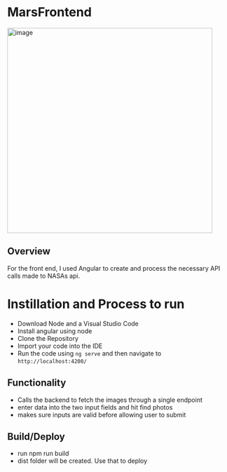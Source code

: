 # MarsFrontend

<img width="468" alt="image" src="https://github.com/jaberisamjaber/MarsProjectFrontEnd/assets/71737327/c4319813-019f-49dc-8285-8c17791fa1ef">

## Overview
For the front end, I used Angular to create and process the necessary API calls made to NASAs api. 

# Instillation and Process to run
* Download Node and a Visual Studio Code
* Install angular using node
* Clone the Repository
* Import your code into the IDE
* Run the code using `ng serve` and then navigate to `http://localhost:4200/`

## Functionality
* Calls the backend to fetch the images through a single endpoint
* enter data into the two input fields and hit find photos
* makes sure inputs are valid before allowing user to submit

## Build/Deploy
* run npm run build
* dist folder will be created. Use that to deploy

